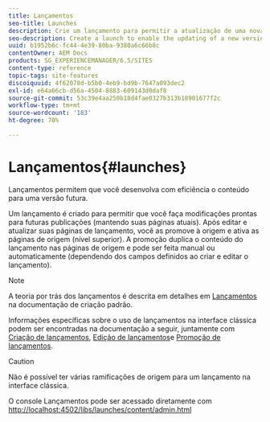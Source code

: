 ```yaml
---
title: Lançamentos
seo-title: Launches
description: Crie um lançamento para permitir a atualização de uma nova versão de páginas da web existentes para ativação futura. Ao criar a inicialização, especifique um título e a página de origem.
seo-description: Create a launch to enable the updating of a new version of existing web pages for future activation. When you create a Launch, you specify a title and the source page.
uuid: b1952b6c-fc44-4e39-80ba-9380a6c66b8c
contentOwner: AEM Docs
products: SG_EXPERIENCEMANAGER/6.5/SITES
content-type: reference
topic-tags: site-features
discoiquuid: 4f62078d-b5b0-4eb9-bd9b-7647a093dec2
exl-id: e64a66cb-d56a-4504-8883-609143d0daf8
source-git-commit: 53c39e4aa250b18d4fae0327b313b18901677f2c
workflow-type: tm+mt
source-wordcount: '183'
ht-degree: 70%

---
```


# Lançamentos{#launches}

Lançamentos permitem que você desenvolva com eficiência o conteúdo para uma versão futura.

Um lançamento é criado para permitir que você faça modificações prontas para futuras publicações (mantendo suas páginas atuais). Após editar e atualizar suas páginas de lançamento, você as promove à origem e ativa as páginas de origem (nível superior). A promoção duplica o conteúdo do lançamento nas páginas de origem e pode ser feita manual ou automaticamente (dependendo dos campos definidos ao criar e editar o lançamento).

>[!NOTE]
>
>A teoria por trás dos lançamentos é descrita em detalhes em [Lançamentos](/help/sites-authoring/launches.md) na documentação de criação padrão.
>
>Informações específicas sobre o uso de lançamentos na interface clássica podem ser encontradas na documentação a seguir, juntamente com [Criação de lançamentos](/help/sites-classic-ui-authoring/classic-launches-creating.md), [Edição de lançamentos](/help/sites-classic-ui-authoring/classic-launches-editing.md)e [Promoção de lançamentos](/help/sites-classic-ui-authoring/classic-launches-promoting.md).

>[!CAUTION]
>
>Não é possível ter várias ramificações de origem para um lançamento na interface clássica.

O console Lançamentos pode ser acessado diretamente com [http://localhost:4502/libs/launches/content/admin.html](http://localhost:4502/libs/launches/content/admin.html)
